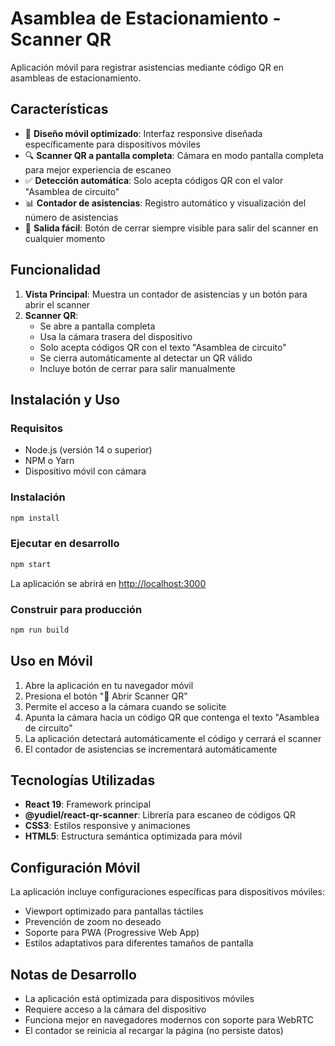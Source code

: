 # Asamblea de Estacionamiento - Scanner QR

Aplicación móvil para registrar asistencias mediante código QR en asambleas de estacionamiento.

## Características

- 📱 **Diseño móvil optimizado**: Interfaz responsive diseñada específicamente para dispositivos móviles
- 🔍 **Scanner QR a pantalla completa**: Cámara en modo pantalla completa para mejor experiencia de escaneo
- ✅ **Detección automática**: Solo acepta códigos QR con el valor "Asamblea de circuito"
- 📊 **Contador de asistencias**: Registro automático y visualización del número de asistencias
- 🚪 **Salida fácil**: Botón de cerrar siempre visible para salir del scanner en cualquier momento

## Funcionalidad

1. **Vista Principal**: Muestra un contador de asistencias y un botón para abrir el scanner
2. **Scanner QR**: 
   - Se abre a pantalla completa
   - Usa la cámara trasera del dispositivo
   - Solo acepta códigos QR con el texto "Asamblea de circuito"
   - Se cierra automáticamente al detectar un QR válido
   - Incluye botón de cerrar para salir manualmente

## Instalación y Uso

### Requisitos
- Node.js (versión 14 o superior)
- NPM o Yarn
- Dispositivo móvil con cámara

### Instalación
```bash
npm install
```

### Ejecutar en desarrollo
```bash
npm start
```

La aplicación se abrirá en [http://localhost:3000](http://localhost:3000)

### Construir para producción
```bash
npm run build
```

## Uso en Móvil

1. Abre la aplicación en tu navegador móvil
2. Presiona el botón "📱 Abrir Scanner QR"
3. Permite el acceso a la cámara cuando se solicite
4. Apunta la cámara hacia un código QR que contenga el texto "Asamblea de circuito"
5. La aplicación detectará automáticamente el código y cerrará el scanner
6. El contador de asistencias se incrementará automáticamente

## Tecnologías Utilizadas

- **React 19**: Framework principal
- **@yudiel/react-qr-scanner**: Librería para escaneo de códigos QR
- **CSS3**: Estilos responsive y animaciones
- **HTML5**: Estructura semántica optimizada para móvil

## Configuración Móvil

La aplicación incluye configuraciones específicas para dispositivos móviles:
- Viewport optimizado para pantallas táctiles
- Prevención de zoom no deseado
- Soporte para PWA (Progressive Web App)
- Estilos adaptativos para diferentes tamaños de pantalla

## Notas de Desarrollo

- La aplicación está optimizada para dispositivos móviles
- Requiere acceso a la cámara del dispositivo
- Funciona mejor en navegadores modernos con soporte para WebRTC
- El contador se reinicia al recargar la página (no persiste datos)